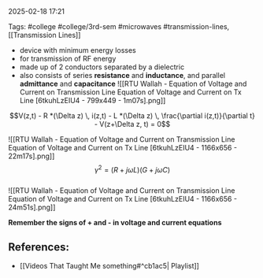 2025-02-18 17:21


Tags: #college #college/3rd-sem #microwaves #transmission-lines, [[Transmission Lines]]
- device with minimum energy losses
- for transmission of RF energy
- made up of 2 conductors separated by a dielectric
- also consists of series __resistance__ and __inductance__, and parallel __admittance__ and __capacitance__
![[RTU Wallah - Equation of Voltage and Current on Transmission Line Equation of Voltage and Current on Tx Line [6tkuhLzEIU4 - 799x449 - 1m07s].png]]

$$V(z,t) - R *(\Delta z) \, i(z,t) - L *(\Delta z) \, \frac{\partial i(z,t)}{\partial t} - V(z+\Delta z, t) = 0$$


![[RTU Wallah - Equation of Voltage and Current on Transmission Line Equation of Voltage and Current on Tx Line [6tkuhLzEIU4 - 1166x656 - 22m17s].png]]
$$ {\gamma}^2 = (R + j\omega L)(G + j\omega C)$$  
![[RTU Wallah - Equation of Voltage and Current on Transmission Line Equation of Voltage and Current on Tx Line [6tkuhLzEIU4 - 1166x656 - 24m51s].png]]

__Remember the signs of + and - in voltage and current equations__
## References:
- [[Videos That Taught Me something#^cb1ac5| Playlist]]